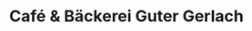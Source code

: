 ---
title: "Café & Bäckerei Guter Gerlach"
url: /schlitz/cafe-und-baeckerei-guter-gerlach/
shop: Bäckerei
---